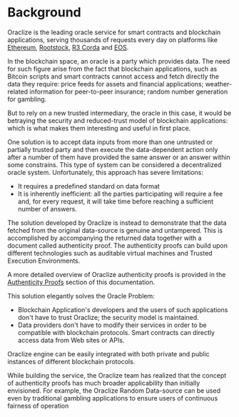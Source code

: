 # Background

Oraclize is the leading oracle service for smart contracts and blockchain applications, serving thousands of requests every day on platforms like [Ethereum](#ethereum), [Rootstock](#rootstock), [R3 Corda](#corda) and [EOS](#eos).

In the blockchain space, an oracle is a party which provides data. The need for such figure arise from the fact that blockchain applications, such as Bitcoin scripts and smart contracts cannot access and fetch directly the data they require: price feeds for assets and financial applications; weather-related information for peer-to-peer insurance; random number generation for gambling.

But to rely on a new trusted intermediary, the oracle in this case, it would be betraying the security and reduced-trust model of blockchain applications: which is what makes them interesting and useful in first place.

One solution is to accept data inputs from more than one untrusted or partially trusted party and then execute the data-dependent action only after a number of them have provided the same answer or an answer within some constrains. This type of system can be considered a decentralized oracle system. Unfortunately, this approach has severe limitations:

* It requires a predefined standard on data format
* It is inherently inefficient: all the parties participating will require a fee and, for every request, it will take time before reaching a sufficient number of answers.

The solution developed by Oraclize is instead to demonstrate that the data fetched from the original data-source is genuine and untampered. This is accomplished by accompanying the returned data together with a document called authenticity proof. The authenticity proofs can build upon different technologies such as auditable virtual machines and Trusted Execution Environments.

A more detailed overview of Oraclize authenticity proofs is provided in the [Authenticity Proofs](#ethereum-quick-start-authenticity-proofs) section of this documentation.

This solution elegantly solves the Oracle Problem:

* Blockchain Application's developers and the users of such applications don't have to trust Oraclize; the security model is maintained.
* Data providers don't have to modify their services in order to be compatible with blockchain protocols. Smart contracts can directly access data from Web sites or APIs.

Oraclize engine can be easily integrated with both private and public instances of different blockchain protocols.

While building the service, the Oraclize team has realized that the concept of authenticity proofs has much broader applicability than initially envisioned. For example, the Oraclize Random Data-source can be used even by traditional gambling applications to ensure users of continuous fairness of operation
